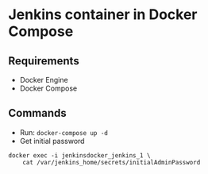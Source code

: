 # Jenkins container in Docker Compose

## Requirements

* Docker Engine
* Docker Compose

## Commands

* Run: `docker-compose up -d`
* Get initial password

```shell
docker exec -i jenkinsdocker_jenkins_1 \
    cat /var/jenkins_home/secrets/initialAdminPassword
```
